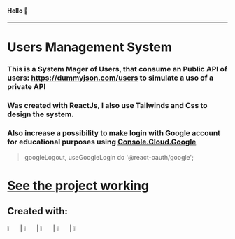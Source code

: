 #### Hello 👋
_____________
# **Users Management System**

### This is a System Mager of Users, that consume an Public API  of users: <https://dummyjson.com/users> to simulate a uso of a private API

### Was created with ReactJs, I also use Tailwinds and Css to design the system. 

### Also increase a possibility to make login with Google account for educational purposes using [Console.Cloud.Google](https://console.cloud.google.com/welcome?pli=1&inv=1&invt=Ab3Npw&project=rock-verbena-463400-u3) 
> googleLogout, useGoogleLogin do '@react-oauth/google'; 

# [See the project working](https://gerenciamento-de-usuarios-mu.vercel.app/)

## Created with:

<div>
 <img src="https://cdn.jsdelivr.net/gh/devicons/devicon@latest/icons/react/react-original.svg" / width="5%"> |  <img src="https://cdn.jsdelivr.net/gh/devicons/devicon@latest/icons/javascript/javascript-original.svg" width="5%">  |  <img src="https://cdn.jsdelivr.net/gh/devicons/devicon@latest/icons/css3/css3-plain.svg" width="5%"/>  |  <img src="https://cdn.jsdelivr.net/gh/devicons/devicon@latest/icons/html5/html5-plain.svg"  width="5%"/>  |  <img src="https://cdn.jsdelivr.net/gh/devicons/devicon@latest/icons/tailwindcss/tailwindcss-original.svg" width="5%"/> 
          
</div>
